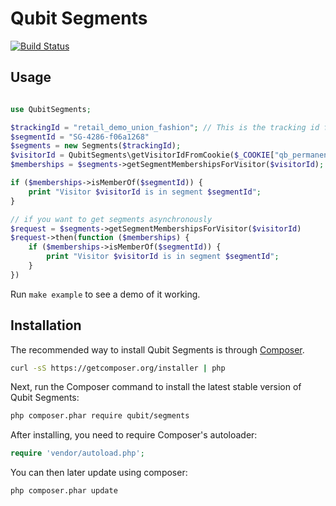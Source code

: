Qubit Segments
==============

[![Build Status](https://travis-ci.org/QubitProducts/qubit-segments-php.svg?branch=master)](https://travis-ci.org/QubitProducts/qubit-segments-php)


## Usage

```php

use QubitSegments;

$trackingId = "retail_demo_union_fashion"; // This is the tracking id from your QProtocol events. Either ask your Qubit contact for details or look at the `meta.trackingId` value in your QP events.
$segmentId = "SG-4286-f06a1268"
$segments = new Segments($trackingId);
$visitorId = QubitSegments\getVisitorIdFromCookie($_COOKIE["qb_permanent"]);
$memberships = $segments->getSegmentMembershipsForVisitor($visitorId);

if ($memberships->isMemberOf($segmentId)) {
    print "Visitor $visitorId is in segment $segmentId";
}

// if you want to get segments asynchronously
$request = $segments->getSegmentMembershipsForVisitor($visitorId)
$request->then(function ($memberships) {
    if ($memberships->isMemberOf($segmentId)) {
        print "Visitor $visitorId is in segment $segmentId";
    }
})
```

Run `make example` to see a demo of it working.

## Installation

The recommended way to install Qubit Segments is through [Composer](http://getcomposer.org).

```bash
curl -sS https://getcomposer.org/installer | php
```

Next, run the Composer command to install the latest stable version of Qubit Segments:

```bash
php composer.phar require qubit/segments
```

After installing, you need to require Composer's autoloader:

```php
require 'vendor/autoload.php';
```

You can then later update using composer:

 ```bash
php composer.phar update
 ```
